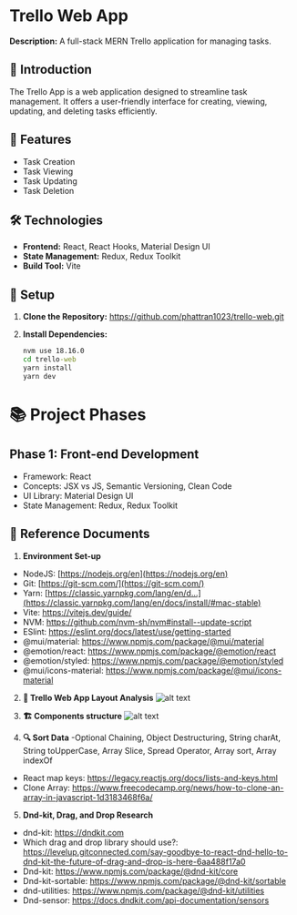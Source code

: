 # Trello Web App

**Description:** A full-stack MERN Trello application for managing tasks.

## 🎈 Introduction
The Trello App is a web application designed to streamline task management. It offers a user-friendly interface for creating, viewing, updating, and deleting tasks efficiently.

## 🎯 Features
- Task Creation
- Task Viewing
- Task Updating
- Task Deletion

## 🛠️ Technologies
- **Frontend:** React, React Hooks, Material Design UI
- **State Management:** Redux, Redux Toolkit
- **Build Tool:** Vite

## 🚀 Setup
1. **Clone the Repository:**
   https://github.com/phattran1023/trello-web.git

2. **Install Dependencies:**
   ```cmd
   nvm use 18.16.0
   cd trello-web
   yarn install
   yarn dev
# 📚 Project Phases

## Phase 1: Front-end Development
- Framework: React
- Concepts: JSX vs JS, Semantic Versioning, Clean Code
- UI Library: Material Design UI
- State Management: Redux, Redux Toolkit


## 📖 Reference Documents
1. **Environment Set-up**
  - NodeJS: [https://nodejs.org/en](https://nodejs.org/en)
  - Git: [https://git-scm.com/](https://git-scm.com/)
  - Yarn: [https://classic.yarnpkg.com/lang/en/d...](https://classic.yarnpkg.com/lang/en/docs/install/#mac-stable)
  - Vite: https://vitejs.dev/guide/
  - NVM: https://github.com/nvm-sh/nvm#install--update-script
  - ESlint: https://eslint.org/docs/latest/use/getting-started
  - @mui/material: https://www.npmjs.com/package/@mui/material
  - @emotion/react: https://www.npmjs.com/package/@emotion/react
  - @emotion/styled: https://www.npmjs.com/package/@emotion/styled
  - @mui/icons-material: https://www.npmjs.com/package/@mui/icons-material

2. **📐 Trello Web App Layout Analysis**
![alt text](layout.png)

3. **🏗️ Components structure**
![alt text](ComponentStructure.png)

4. **🔍 Sort Data**
-Optional Chaining, Object Destructuring, String charAt, String toUpperCase, Array Slice, Spread Operator, Array sort, Array indexOf
- React map keys:
https://legacy.reactjs.org/docs/lists-and-keys.html
- Clone Array:
https://www.freecodecamp.org/news/how-to-clone-an-array-in-javascript-1d3183468f6a/

5. **Dnd-kit, Drag, and Drop Research**
- dnd-kit: https://dndkit.com
- Which drag and drop library should use?: https://levelup.gitconnected.com/say-goodbye-to-react-dnd-hello-to-dnd-kit-the-future-of-drag-and-drop-is-here-6aa488f17a0
- Dnd-kit: https://www.npmjs.com/package/@dnd-kit/core
- Dnd-kit-sortable: https://www.npmjs.com/package/@dnd-kit/sortable
- dnd-utilities: https://www.npmjs.com/package/@dnd-kit/utilities
- Dnd-sensor: https://docs.dndkit.com/api-documentation/sensors
